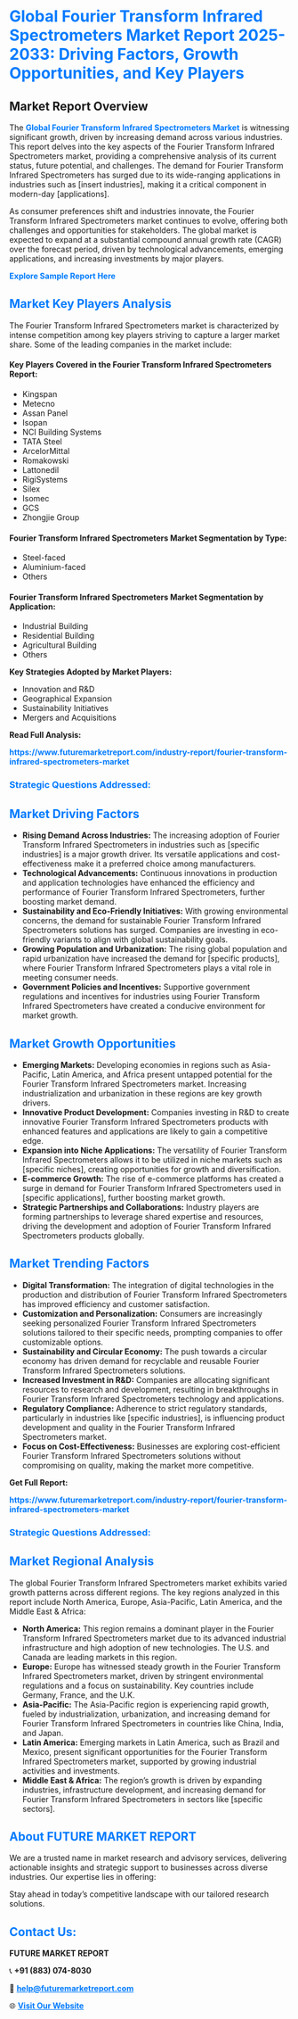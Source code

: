 <h1 style="color: #007BFF;">Global Fourier Transform Infrared Spectrometers Market Report 2025-2033: Driving Factors, Growth Opportunities, and Key Players</h1>

<section id="overview">
<h2>Market Report Overview</h2>
<p>The <a href="https://www.futuremarketreport.com/industry-report/fourier-transform-infrared-spectrometers-market" style="color: #007BFF; text-decoration: none;"><strong>Global Fourier Transform Infrared Spectrometers Market</strong></a> is witnessing significant growth, driven by increasing demand across various industries. This report delves into the key aspects of the Fourier Transform Infrared Spectrometers market, providing a comprehensive analysis of its current status, future potential, and challenges. The demand for Fourier Transform Infrared Spectrometers has surged due to its wide-ranging applications in industries such as [insert industries], making it a critical component in modern-day [applications].</p>
<p>As consumer preferences shift and industries innovate, the Fourier Transform Infrared Spectrometers market continues to evolve, offering both challenges and opportunities for stakeholders. The global market is expected to expand at a substantial compound annual growth rate (CAGR) over the forecast period, driven by technological advancements, emerging applications, and increasing investments by major players.</p>
</section>

<section id="overview">
<p><a href="https://www.futuremarketreport.com/request-sample/reportId=33144" style="color: #007BFF; text-decoration: none;"><strong>Explore Sample Report Here</strong></a></p>
</section>

<section id="key-players">
<h2 style="color: #007BFF;">Market Key Players Analysis</h2>
<p>The Fourier Transform Infrared Spectrometers market is characterized by intense competition among key players striving to capture a larger market share. Some of the leading companies in the market include:</p>
<h4>Key Players Covered in the Fourier Transform Infrared Spectrometers Report:</h4>
<ul><li>Kingspan</li><li>Metecno</li><li>Assan Panel</li><li>Isopan</li><li>NCI Building Systems</li><li>TATA Steel</li><li>ArcelorMittal</li><li>Romakowski</li><li>Lattonedil</li><li>RigiSystems</li><li>Silex</li><li>Isomec</li><li>GCS</li><li>Zhongjie Group</li></ul>
<h4>Fourier Transform Infrared Spectrometers Market Segmentation by Type:</h4>
<ul><li>Steel-faced</li><li>Aluminium-faced</li><li>Others</li></ul>

<h4>Fourier Transform Infrared Spectrometers Market Segmentation by Application:</h4>
<ul><li>Industrial Building</li><li>Residential Building</li><li>Agricultural Building</li><li>Others</li></ul>
<p><strong>Key Strategies Adopted by Market Players:</strong></p>
<ul>
<li>Innovation and R&D</li>
<li>Geographical Expansion</li>
<li>Sustainability Initiatives</li>
<li>Mergers and Acquisitions</li>
</ul>
</section>

<section>
<p><strong>Read Full Analysis: </strong></p><a href="https://www.futuremarketreport.com/industry-report/fourier-transform-infrared-spectrometers-market" style="color: #007BFF; text-decoration: none;"><strong>https://www.futuremarketreport.com/industry-report/fourier-transform-infrared-spectrometers-market</strong></a>
<h3 style="color: #007BFF;">Strategic Questions Addressed:</h3>
</section>

<section id="driving-factors">
<h2 style="color: #007BFF;">Market Driving Factors</h2>
<ul>
<li><strong>Rising Demand Across Industries:</strong> The increasing adoption of Fourier Transform Infrared Spectrometers in industries such as [specific industries] is a major growth driver. Its versatile applications and cost-effectiveness make it a preferred choice among manufacturers.</li>
<li><strong>Technological Advancements:</strong> Continuous innovations in production and application technologies have enhanced the efficiency and performance of Fourier Transform Infrared Spectrometers, further boosting market demand.</li>
<li><strong>Sustainability and Eco-Friendly Initiatives:</strong> With growing environmental concerns, the demand for sustainable Fourier Transform Infrared Spectrometers solutions has surged. Companies are investing in eco-friendly variants to align with global sustainability goals.</li>
<li><strong>Growing Population and Urbanization:</strong> The rising global population and rapid urbanization have increased the demand for [specific products], where Fourier Transform Infrared Spectrometers plays a vital role in meeting consumer needs.</li>
<li><strong>Government Policies and Incentives:</strong> Supportive government regulations and incentives for industries using Fourier Transform Infrared Spectrometers have created a conducive environment for market growth.</li>
</ul>
</section>

<section id="growth-opportunities">
<h2 style="color: #007BFF;">Market Growth Opportunities</h2>
<ul>
<li><strong>Emerging Markets:</strong> Developing economies in regions such as Asia-Pacific, Latin America, and Africa present untapped potential for the Fourier Transform Infrared Spectrometers market. Increasing industrialization and urbanization in these regions are key growth drivers.</li>
<li><strong>Innovative Product Development:</strong> Companies investing in R&D to create innovative Fourier Transform Infrared Spectrometers products with enhanced features and applications are likely to gain a competitive edge.</li>
<li><strong>Expansion into Niche Applications:</strong> The versatility of Fourier Transform Infrared Spectrometers allows it to be utilized in niche markets such as [specific niches], creating opportunities for growth and diversification.</li>
<li><strong>E-commerce Growth:</strong> The rise of e-commerce platforms has created a surge in demand for Fourier Transform Infrared Spectrometers used in [specific applications], further boosting market growth.</li>
<li><strong>Strategic Partnerships and Collaborations:</strong> Industry players are forming partnerships to leverage shared expertise and resources, driving the development and adoption of Fourier Transform Infrared Spectrometers products globally.</li>
</ul>
</section>

<section id="trending-factors">
<h2 style="color: #007BFF;">Market Trending Factors</h2>
<ul>
<li><strong>Digital Transformation:</strong> The integration of digital technologies in the production and distribution of Fourier Transform Infrared Spectrometers has improved efficiency and customer satisfaction.</li>
<li><strong>Customization and Personalization:</strong> Consumers are increasingly seeking personalized Fourier Transform Infrared Spectrometers solutions tailored to their specific needs, prompting companies to offer customizable options.</li>
<li><strong>Sustainability and Circular Economy:</strong> The push towards a circular economy has driven demand for recyclable and reusable Fourier Transform Infrared Spectrometers solutions.</li>
<li><strong>Increased Investment in R&D:</strong> Companies are allocating significant resources to research and development, resulting in breakthroughs in Fourier Transform Infrared Spectrometers technology and applications.</li>
<li><strong>Regulatory Compliance:</strong> Adherence to strict regulatory standards, particularly in industries like [specific industries], is influencing product development and quality in the Fourier Transform Infrared Spectrometers market.</li>
<li><strong>Focus on Cost-Effectiveness:</strong> Businesses are exploring cost-efficient Fourier Transform Infrared Spectrometers solutions without compromising on quality, making the market more competitive.</li>
</ul>
</section>

<section>
<p><strong>Get Full Report: </strong></p><a href="https://www.futuremarketreport.com/industry-report/fourier-transform-infrared-spectrometers-market" style="color: #007BFF; text-decoration: none;"><strong>https://www.futuremarketreport.com/industry-report/fourier-transform-infrared-spectrometers-market</strong></a>
<h3 style="color: #007BFF;">Strategic Questions Addressed:</h3>
</section>


<section id="regional-analysis">
<h2 style="color: #007BFF;">Market Regional Analysis</h2>
<p>The global Fourier Transform Infrared Spectrometers market exhibits varied growth patterns across different regions. The key regions analyzed in this report include North America, Europe, Asia-Pacific, Latin America, and the Middle East & Africa:</p>
<ul>
<li><strong>North America:</strong> This region remains a dominant player in the Fourier Transform Infrared Spectrometers market due to its advanced industrial infrastructure and high adoption of new technologies. The U.S. and Canada are leading markets in this region.</li>
<li><strong>Europe:</strong> Europe has witnessed steady growth in the Fourier Transform Infrared Spectrometers market, driven by stringent environmental regulations and a focus on sustainability. Key countries include Germany, France, and the U.K.</li>
<li><strong>Asia-Pacific:</strong> The Asia-Pacific region is experiencing rapid growth, fueled by industrialization, urbanization, and increasing demand for Fourier Transform Infrared Spectrometers in countries like China, India, and Japan.</li>
<li><strong>Latin America:</strong> Emerging markets in Latin America, such as Brazil and Mexico, present significant opportunities for the Fourier Transform Infrared Spectrometers market, supported by growing industrial activities and investments.</li>
<li><strong>Middle East & Africa:</strong> The region’s growth is driven by expanding industries, infrastructure development, and increasing demand for Fourier Transform Infrared Spectrometers in sectors like [specific sectors].</li>
</ul>
</section>

<footer>
<h2 style="color: #007BFF;">About FUTURE MARKET REPORT</h2>
<p>We are a trusted name in market research and advisory services, delivering actionable insights and strategic support to businesses across diverse industries. Our expertise lies in offering:</p>

<p>Stay ahead in today’s competitive landscape with our tailored research solutions.</p>

<h2 style="color: #007BFF;">Contact Us:</h2>
<p><strong>FUTURE MARKET REPORT</strong></p>
<p>📞 <strong>+91 (883) 074-8030</strong></p>
<p>📧 <strong><a href="mailto:help@futuremarketreport.com" style="color: #007BFF;">help@futuremarketreport.com</a></strong></p>
<p>🌐 <strong><a href="https://www.futuremarketreport.com/" style="color: #007BFF;">Visit Our Website</a></strong></p>
</footer>